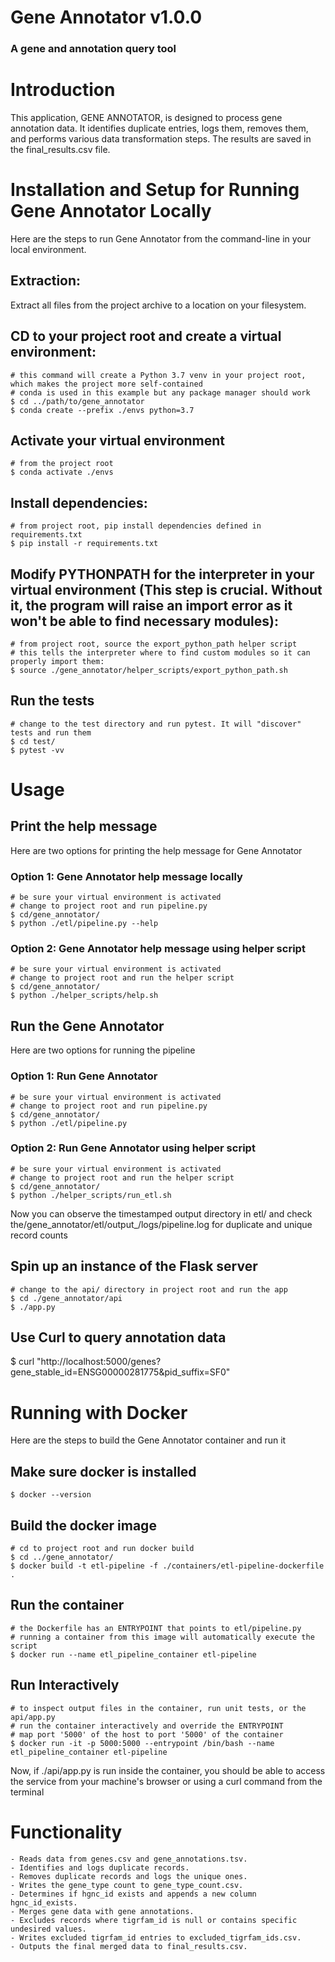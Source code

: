 # Gene Annotator v1.0.0
### A gene and annotation query tool

# Introduction 

This application, GENE ANNOTATOR, is designed to process gene annotation data. It identifies duplicate entries, logs them, removes them, and performs various data transformation steps. The results are saved in the final_results.csv file.

# Installation and Setup for Running Gene Annotator Locally
Here are the steps to run Gene Annotator from the command-line in your local environment. 
    
## Extraction: 
Extract all files from the project archive to a location on your filesystem.
## CD to your project root and create a virtual environment: 
    # this command will create a Python 3.7 venv in your project root, which makes the project more self-contained
    # conda is used in this example but any package manager should work
    $ cd ../path/to/gene_annotator
    $ conda create --prefix ./envs python=3.7
## Activate your virtual environment
    # from the project root
    $ conda activate ./envs
## Install dependencies:
    # from project root, pip install dependencies defined in requirements.txt
    $ pip install -r requirements.txt
## Modify PYTHONPATH for the interpreter in your virtual environment (**This step is crucial. Without it, the program will raise an import error as it won't be able to find necessary modules**):
    # from project root, source the export_python_path helper script 
    # this tells the interpreter where to find custom modules so it can properly import them:
    $ source ./gene_annotator/helper_scripts/export_python_path.sh
## Run the tests
    # change to the test directory and run pytest. It will "discover" tests and run them
    $ cd test/
    $ pytest -vv

# Usage

## Print the help message
Here are two options for printing the help message for Gene Annotator

### Option 1: Gene Annotator help message locally
    # be sure your virtual environment is activated
    # change to project root and run pipeline.py
    $ cd/gene_annotator/
    $ python ./etl/pipeline.py --help

### Option 2: Gene Annotator help message using helper script
    # be sure your virtual environment is activated
    # change to project root and run the helper script
    $ cd/gene_annotator/
    $ python ./helper_scripts/help.sh

## Run the Gene Annotator
Here are two options for running the pipeline

### Option 1: Run Gene Annotator
    # be sure your virtual environment is activated
    # change to project root and run pipeline.py
    $ cd/gene_annotator/
    $ python ./etl/pipeline.py

### Option 2: Run Gene Annotator using helper script
    # be sure your virtual environment is activated
    # change to project root and run the helper script
    $ cd/gene_annotator/
    $ python ./helper_scripts/run_etl.sh

Now you can observe the timestamped output directory in etl/ and check the/gene_annotator/etl/output_<timestamp>/logs/pipeline.log for duplicate and unique record counts

## Spin up an instance of the Flask server
    # change to the api/ directory in project root and run the app
    $ cd ./gene_annotator/api
    $ ./app.py

## Use Curl to query annotation data
 $ curl "http://localhost:5000/genes?gene_stable_id=ENSG00000281775&pid_suffix=SF0"


# Running with Docker
Here are the steps to build the Gene Annotator container and run it

## Make sure docker is installed
    $ docker --version

## Build the docker image
    # cd to project root and run docker build
    $ cd ../gene_annotator/
    $ docker build -t etl-pipeline -f ./containers/etl-pipeline-dockerfile .

## Run the container
    # the Dockerfile has an ENTRYPOINT that points to etl/pipeline.py
    # running a container from this image will automatically execute the script
    $ docker run --name etl_pipeline_container etl-pipeline

## Run Interactively
    # to inspect output files in the container, run unit tests, or the api/app.py
    # run the container interactively and override the ENTRYPOINT
    # map port '5000' of the host to port '5000' of the container
    $ docker run -it -p 5000:5000 --entrypoint /bin/bash --name etl_pipeline_container etl-pipeline


Now, if ./api/app.py is run inside the container, you should be able to access the service from
your machine's browser or using a curl command from the terminal


# Functionality
    - Reads data from genes.csv and gene_annotations.tsv.
    - Identifies and logs duplicate records.
    - Removes duplicate records and logs the unique ones.
    - Writes the gene_type count to gene_type_count.csv.
    - Determines if hgnc_id exists and appends a new column hgnc_id_exists.
    - Merges gene data with gene annotations.
    - Excludes records where tigrfam_id is null or contains specific undesired values.
    - Writes excluded tigrfam_id entries to excluded_tigrfam_ids.csv.
    - Outputs the final merged data to final_results.csv.

